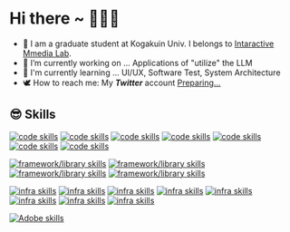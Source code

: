 # Hi there ~ 👋👋👋

- 🧐 I am a graduate student at Kogakuin Univ. I belongs to [Intaractive Mmedia Lab](https://github.com/kitayama-lab).
- 🔭 I’m currently working on ... Applications of "utilize" the LLM <!-- repository link e.g. [Voice Conversion](https://github.com/Otatsu0319/StarGAN-VC2-tf) -->
- 🌱 I'm currently learning ... UI/UX, Software Test, System Architecture
- 🕊 How to reach me: My __*Twitter*__ account [Preparing...](Preparing...)

## 😎 Skills

[![code skills](https://skillicons.dev/icons?i=py)](https://www.python.org/)
[![code skills](https://skillicons.dev/icons?i=html)](https://developer.mozilla.org/ja/docs/Web/HTML)
[![code skills](https://skillicons.dev/icons?i=css)](https://developer.mozilla.org/ja/docs/Web/CSS)
[![code skills](https://skillicons.dev/icons?i=js)](https://developer.mozilla.org/ja/docs/Web/JavaScript)
[![code skills](https://skillicons.dev/icons?i=ts)](https://www.typescriptlang.org/ja/)
[![code skills](https://skillicons.dev/icons?i=md)](https://www.markdownguide.org/)
[![code skills](https://skillicons.dev/icons?i=latex)](https://www.latex-project.org/)


[![framework/library skills](https://skillicons.dev/icons?i=tensorflow)](https://www.tensorflow.org/?hl=ja)
[![framework/library skills](https://skillicons.dev/icons?i=flask)](https://msiz07-flask-docs-ja.readthedocs.io/ja/latest/)
[![framework/library skills](https://skillicons.dev/icons?i=tailwind)](https://tailwindcss.com/)
[![framework/library skills](https://skillicons.dev/icons?i=vue)](https://ja.vuejs.org/)

[![infra skills](https://skillicons.dev/icons?i=docker)](https://www.docker.com/)
[![infra skills](https://skillicons.dev/icons?i=aws)](https://aws.amazon.com/)
[![infra skills](https://skillicons.dev/icons?i=ubuntu)](https://jp.ubuntu.com/)
[![infra skills](https://skillicons.dev/icons?i=raspberrypi)](https://www.raspberrypi.com/)
[![infra skills](https://skillicons.dev/icons?i=mysql)](https://www.mysql.com/jp/)
[![infra skills](https://skillicons.dev/icons?i=nginx)](https://nginx.org/en/)
[![infra skills](https://skillicons.dev/icons?i=npm)](https://www.npmjs.com/)
[![infra skills](https://skillicons.dev/icons?i=vite)](https://ja.vitejs.dev/)

[![Adobe skills](https://skillicons.dev/icons?i=pr,ae,au)](https://www.adobe.com/jp/)



<!-- ## 📊 Stats
<p align="left"> 
  <img alt="github stats" height="240px" src="https://github-readme-stats.vercel.app/api?username=Otatsu0319&theme=github_dark&layout=compact&count_private=true&show_icons=true" />
  <img alt="Top Langs" height="240px" src="https://github-readme-stats.vercel.app/api/top-langs/?username=Otatsu0319&theme=github_dark&layout=compact&count_private=true&show_icons=true" />
</p>
need -> https://github.com/anuraghazra/github-readme-stats?tab=readme-ov-file#deploy-on-your-own
-->


<!--
**Otatsu0319/Otatsu0319** is a ✨ _special_ ✨ repository because its `README.md` (this file) appears on your GitHub profile.

Here are some ideas to get you started:

- 🔭 I’m currently working on ...
- 🌱 I’m currently learning ...
- 👯 I’m looking to collaborate on ...
- 🤔 I’m looking for help with ...
- 💬 Ask me about ...
- 📫 How to reach me: ...
- 😄 Pronouns: ...
- ⚡ Fun fact: ...
-->
